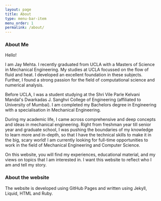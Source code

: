 ```yaml
---
layout: page
title: About
type: menu-bar-item
menu_order: 1
permalink: /about/
---
```

### About Me

Hello!


I am Jay Mehta. I recently graduated from UCLA with a Masters of Science in Mechanical Engineering. My studies at UCLA focussed on the flow of fluid and heat. I developed an excellent foundation in these subjects. Further, I found a strong passion for the field of computational science and numerical analysis.

Before UCLA, I was a student studying at the Shri Vile Parle Kelvani Mandal's Dwarkadas J. Sanghvi College of Engineering (affiliated to University of Mumbai). I am completed my Bachelors degree in Engineering with a specialisation in Mechanical Engineering.

During my academic life, I came across comprehensive and deep concepts and ideas in mechanical engineering. Right from freshman year till senior year and graduate school, I was pushing the boundaries of my knowledge to learn more and in-depth, so that I have the technical skills to make it in the big, scary world! I am currently looking for full-time opportunities to work in the field of Mechanical Engineering and Computer Science.

On this website, you will find my experiences, educational material, and my views on topics that I am interested in. I want this website to reflect who I am and tell my story.

### About the website

The website is developed using GitHub Pages and written using Jekyll, Liquid, HTML and Ruby.

